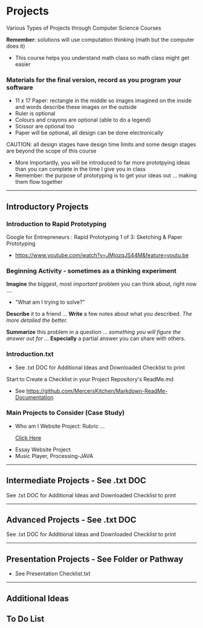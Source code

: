# Projects
Various Types of Projects through Computer Science Courses

**Remember**: solutions will use computation thinking (math but the computer does it)
- This course helps you understand math class so math class might get easier

### Materials for the final version, record as you program your software
- 11 x 17 Paper: rectangle in the middle so images imagined on the inside and words describe these images on the outside
- Ruler is optional
- Colours and crayons are optional (able to do a legend)
- Scissor are optional too
- Paper will be optional, all design can be done electronically

CAUTION: all design stages have design time limits and some design stages are beyond the scope of this course
- More Importantly, you will be introduced to far more prototpying ideas than you can complete in the time I give you in class
- Remember: the purpose of prototyping is to get your ideas out ... making them flow together

---

## Introductory Projects

### Introduction to Rapid Prototyping
Google for Entrepreneurs : Rapid Prototyping 1 of 3: Sketching & Paper Prototyping
- https://www.youtube.com/watch?v=JMjozqJS44M&feature=youtu.be

### Beginning Activity - sometimes as a thinking experiment
**Imagine** the biggest, most *important* problem you can think about, right now ....
- "What am I trying to solve?"

**Describe** it to a friend ...
**Write** a few notes about what you described.
*The more detailed the better.*


**Summarize** this problem in a question ... *something you will figure the answer out for* ...
**Especially** a partial answer you can share with others.

### Introduction.txt
- See .txt DOC for Additional Ideas and Downloaded Checklist to print

Start to Create a Checklist in your Project Repository's ReadMe.md
- See https://github.com/MercersKitchen/Markdown-ReadMe-Documentation

### Main Projects to Consider (Case Study)
- Who am I Website Project: Rubric ... <a href="https://github.com/QEHS-Websites/Intro-Who-Am-I-Project/blob/master/README.md" target="_blank"><p>Click Here</p></a>
- Essay Website Project
- Music Player, Processing-JAVA

---

## Intermediate Projects - See .txt DOC

See .txt DOC for Additional Ideas and Downloaded Checklist to print

---

## Advanced Projects - See .txt DOC

See .txt DOC for Additional Ideas and Downloaded Checklist to print

---

## Presentation Projects - See Folder or Pathway
- See Presentation Checklist.txt


---

## Additional Ideas

To Do List
-
